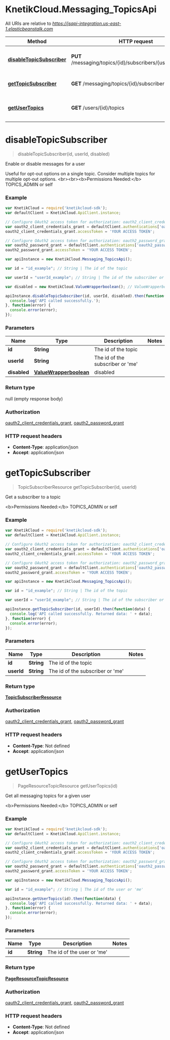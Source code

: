 # KnetikCloud.Messaging_TopicsApi

All URIs are relative to *https://jsapi-integration.us-east-1.elasticbeanstalk.com*

Method | HTTP request | Description
------------- | ------------- | -------------
[**disableTopicSubscriber**](Messaging_TopicsApi.md#disableTopicSubscriber) | **PUT** /messaging/topics/{id}/subscribers/{user_id}/disabled | Enable or disable messages for a user
[**getTopicSubscriber**](Messaging_TopicsApi.md#getTopicSubscriber) | **GET** /messaging/topics/{id}/subscribers/{user_id} | Get a subscriber to a topic
[**getUserTopics**](Messaging_TopicsApi.md#getUserTopics) | **GET** /users/{id}/topics | Get all messaging topics for a given user


<a name="disableTopicSubscriber"></a>
# **disableTopicSubscriber**
> disableTopicSubscriber(id, userId, disabled)

Enable or disable messages for a user

Useful for opt-out options on a single topic. Consider multiple topics for multiple opt-out options. &lt;br&gt;&lt;br&gt;&lt;b&gt;Permissions Needed:&lt;/b&gt; TOPICS_ADMIN or self

### Example
```javascript
var KnetikCloud = require('knetikcloud-sdk');
var defaultClient = KnetikCloud.ApiClient.instance;

// Configure OAuth2 access token for authorization: oauth2_client_credentials_grant
var oauth2_client_credentials_grant = defaultClient.authentications['oauth2_client_credentials_grant'];
oauth2_client_credentials_grant.accessToken = 'YOUR ACCESS TOKEN';

// Configure OAuth2 access token for authorization: oauth2_password_grant
var oauth2_password_grant = defaultClient.authentications['oauth2_password_grant'];
oauth2_password_grant.accessToken = 'YOUR ACCESS TOKEN';

var apiInstance = new KnetikCloud.Messaging_TopicsApi();

var id = "id_example"; // String | The id of the topic

var userId = "userId_example"; // String | The id of the subscriber or 'me'

var disabled = new KnetikCloud.ValueWrapperboolean(); // ValueWrapperboolean | disabled

apiInstance.disableTopicSubscriber(id, userId, disabled).then(function() {
  console.log('API called successfully.');
}, function(error) {
  console.error(error);
});

```

### Parameters

Name | Type | Description  | Notes
------------- | ------------- | ------------- | -------------
 **id** | **String**| The id of the topic | 
 **userId** | **String**| The id of the subscriber or &#39;me&#39; | 
 **disabled** | [**ValueWrapperboolean**](ValueWrapperboolean.md)| disabled | 

### Return type

null (empty response body)

### Authorization

[oauth2_client_credentials_grant](../README.md#oauth2_client_credentials_grant), [oauth2_password_grant](../README.md#oauth2_password_grant)

### HTTP request headers

 - **Content-Type**: application/json
 - **Accept**: application/json

<a name="getTopicSubscriber"></a>
# **getTopicSubscriber**
> TopicSubscriberResource getTopicSubscriber(id, userId)

Get a subscriber to a topic

&lt;b&gt;Permissions Needed:&lt;/b&gt; TOPICS_ADMIN or self

### Example
```javascript
var KnetikCloud = require('knetikcloud-sdk');
var defaultClient = KnetikCloud.ApiClient.instance;

// Configure OAuth2 access token for authorization: oauth2_client_credentials_grant
var oauth2_client_credentials_grant = defaultClient.authentications['oauth2_client_credentials_grant'];
oauth2_client_credentials_grant.accessToken = 'YOUR ACCESS TOKEN';

// Configure OAuth2 access token for authorization: oauth2_password_grant
var oauth2_password_grant = defaultClient.authentications['oauth2_password_grant'];
oauth2_password_grant.accessToken = 'YOUR ACCESS TOKEN';

var apiInstance = new KnetikCloud.Messaging_TopicsApi();

var id = "id_example"; // String | The id of the topic

var userId = "userId_example"; // String | The id of the subscriber or 'me'

apiInstance.getTopicSubscriber(id, userId).then(function(data) {
  console.log('API called successfully. Returned data: ' + data);
}, function(error) {
  console.error(error);
});

```

### Parameters

Name | Type | Description  | Notes
------------- | ------------- | ------------- | -------------
 **id** | **String**| The id of the topic | 
 **userId** | **String**| The id of the subscriber or &#39;me&#39; | 

### Return type

[**TopicSubscriberResource**](TopicSubscriberResource.md)

### Authorization

[oauth2_client_credentials_grant](../README.md#oauth2_client_credentials_grant), [oauth2_password_grant](../README.md#oauth2_password_grant)

### HTTP request headers

 - **Content-Type**: Not defined
 - **Accept**: application/json

<a name="getUserTopics"></a>
# **getUserTopics**
> PageResourceTopicResource getUserTopics(id)

Get all messaging topics for a given user

&lt;b&gt;Permissions Needed:&lt;/b&gt; TOPICS_ADMIN or self

### Example
```javascript
var KnetikCloud = require('knetikcloud-sdk');
var defaultClient = KnetikCloud.ApiClient.instance;

// Configure OAuth2 access token for authorization: oauth2_client_credentials_grant
var oauth2_client_credentials_grant = defaultClient.authentications['oauth2_client_credentials_grant'];
oauth2_client_credentials_grant.accessToken = 'YOUR ACCESS TOKEN';

// Configure OAuth2 access token for authorization: oauth2_password_grant
var oauth2_password_grant = defaultClient.authentications['oauth2_password_grant'];
oauth2_password_grant.accessToken = 'YOUR ACCESS TOKEN';

var apiInstance = new KnetikCloud.Messaging_TopicsApi();

var id = "id_example"; // String | The id of the user or 'me'

apiInstance.getUserTopics(id).then(function(data) {
  console.log('API called successfully. Returned data: ' + data);
}, function(error) {
  console.error(error);
});

```

### Parameters

Name | Type | Description  | Notes
------------- | ------------- | ------------- | -------------
 **id** | **String**| The id of the user or &#39;me&#39; | 

### Return type

[**PageResourceTopicResource**](PageResourceTopicResource.md)

### Authorization

[oauth2_client_credentials_grant](../README.md#oauth2_client_credentials_grant), [oauth2_password_grant](../README.md#oauth2_password_grant)

### HTTP request headers

 - **Content-Type**: Not defined
 - **Accept**: application/json

